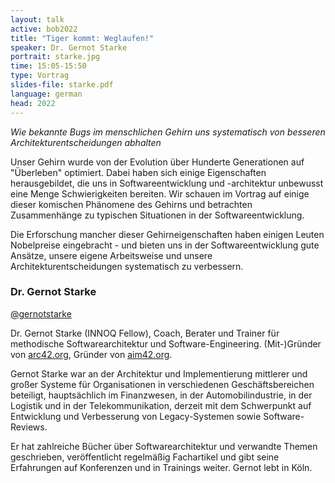```yaml
---
layout: talk
active: bob2022
title: "Tiger kommt: Weglaufen!"
speaker: Dr. Gernot Starke
portrait: starke.jpg
time: 15:05-15:50
type: Vortrag
slides-file: starke.pdf
language: german
head: 2022
---
```


_Wie bekannte Bugs im menschlichen Gehirn uns systematisch von besseren
Architekturentscheidungen abhalten_

Unser Gehirn wurde von der Evolution über Hunderte Generationen auf
"Überleben" optimiert. Dabei haben sich einige Eigenschaften
herausgebildet, die uns in Softwareentwicklung und -architektur
unbewusst eine Menge Schwierigkeiten bereiten.  Wir schauen im Vortrag
auf einige dieser komischen Phänomene des Gehirns und betrachten
Zusammenhänge zu typischen Situationen in der Softwareentwicklung.

Die Erforschung mancher dieser Gehirneigenschaften haben einigen
Leuten Nobelpreise eingebracht - und bieten uns in der
Softwareentwicklung gute Ansätze, unsere eigene Arbeitsweise und
unsere Architekturentscheidungen systematisch zu verbessern.

### Dr. Gernot Starke

[@gernotstarke](https://twitter.com/gernotstarke)

Dr. Gernot Starke (INNOQ Fellow), Coach, Berater und Trainer für
methodische Softwarearchitektur und Software-Engineering.
(Mit-)Gründer von [arc42.org](https://arc42.org/), Gründer von
[aim42.org](https://aim42.org/).

Gernot Starke war an der Architektur und Implementierung mittlerer und
großer Systeme für Organisationen in verschiedenen Geschäftsbereichen
beteiligt, hauptsächlich im Finanzwesen, in der Automobilindustrie, in
der Logistik und in der Telekommunikation, derzeit mit dem Schwerpunkt
auf Entwicklung und Verbesserung von Legacy-Systemen sowie
Software-Reviews.

Er hat zahlreiche Bücher über Softwarearchitektur und verwandte Themen
geschrieben, veröffentlicht regelmäßig Fachartikel und gibt seine
Erfahrungen auf Konferenzen und in Trainings weiter. Gernot lebt in
Köln.
